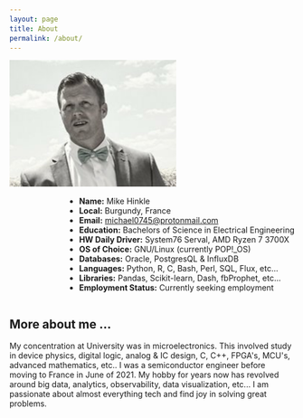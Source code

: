 ```yaml
---
layout: page
title: About
permalink: /about/
---
```

<div style="display: inline-block;">
  <img src="/assets/my_pic.png" alt="drawing" style="text-align: center;"/>
  <div style="float: right;">
    <ul>
      <li><b>Name:</b>              Mike Hinkle</li>
      <li><b>Local:</b>             Burgundy, France</li>
      <li><b>Email:</b>           
        <a href="mailto:michael0745@protonmail.com?Subject=Sent%20from%20About%20page%20on%20github">
        michael0745@protonmail.com</a></li>
      <li><b>Education:</b>         Bachelors of Science in Electrical Engineering</li>
      <li><b>HW Daily Driver:</b>   System76 Serval, AMD Ryzen 7 3700X</li>
      <li><b>OS of Choice:</b>      GNU/Linux (currently POP!_OS)</li>
      <li><b>Databases:</b>         Oracle, PostgresQL & InfluxDB</li>
      <li><b>Languages:</b>         Python, R, C, Bash, Perl, SQL, Flux, etc...</li>
      <li><b>Libraries:</b>         Pandas, Scikit-learn, Dash, fbProphet, etc...</li>
      <li><b>Employment Status:</b> Currently seeking employment</li>
    </ul>
  </div>
</div>

## More about me ...

My concentration at University was in microelectronics. This involved study in device physics, 
digital logic, analog & IC design, C, C++, FPGA's, MCU's, advanced mathematics, etc.. I was
a semiconductor engineer before moving to France in June of 2021. My hobby for years now has
revolved around big data, analytics, observability, data visualization, etc... I am passionate 
about almost everything tech and find joy in solving great problems. 
